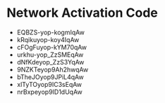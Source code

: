 # Network Activation Code
* EQBZS-yop-kogmIqAw
* kRqikuyop-koy4IqAw
* cFOgFuyop-kYM70qAw
* urkhu-yop_ZzSMEqAw
* dNfKdeyop_ZzS3YqAw
* 9NZKTeyop9Ah2hwqAw
* bTheJOyop9JPiL4qAw
* xlTyTOyop9IC3sEqAw
* nrBxpeyop9ID1dUqAw